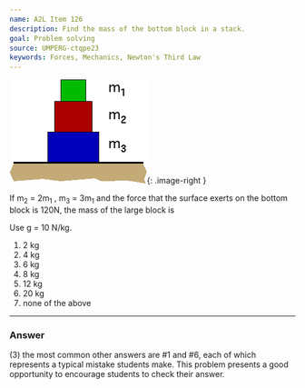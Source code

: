 ```yaml
---
name: A2L Item 126
description: Find the mass of the bottom block in a stack.
goal: Problem solving
source: UMPERG-ctqpe23
keywords: Forces, Mechanics, Newton's Third Law
---
```


![Item126_fig1.gif](../images/Item126_fig1.gif){: .image-right } 

If m<sub>2</sub> = 2m<sub>1</sub> , m<sub>3</sub> = 3m<sub>1</sub>  and
the force that the surface exerts on the bottom block is 120N, the mass
of the large block is

Use g = 10 N/kg.

1. 2 kg
2. 4 kg
3. 6 kg
4. 8 kg
5. 12 kg
6. 20 kg
7. none of the above

<hr/>

### Answer

(3) the most common other answers are #1 and #6, each of which
represents a typical mistake students make. This problem presents a good
opportunity to encourage students to check their answer.
